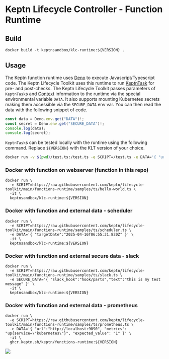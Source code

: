 # Keptn Lifecycle Controller - Function Runtime

## Build

```shell
docker build -t keptnsandbox/klc-runtime:${VERSION} .
```

## Usage

The Keptn function runtime uses [Deno](https://deno.land/)
to execute Javascript/Typescript code.
The Keptn Lifecycle Toolkit uses this runtime to run [KeptnTask](https://lifecycle.keptn.sh/docs/tasks/write-tasks/)
for pre- and post-checks.
The Keptn Lifecycle Toolkit passes parameters of `KeptnTask`s and
[Context](https://lifecycle.keptn.sh/docs/concepts/tasks/#context) information
to the runtime via the special environmental variable `DATA`.
It also supports mounting Kubernetes secrets making them accessible via the `SECURE_DATA` env var.
You can then read the data with the following snippet of code.

```js
const data = Deno.env.get("DATA")!;
const secret = Deno.env.get("SECURE_DATA")!;
console.log(data);
console.log(secret);
```

`KeptnTask`s can be tested locally with the runtime using the following command.
Replace `${VERSION}` with the KLT version of your choice.

```sh
docker run -v $(pwd)/test.ts:/test.ts -e SCRIPT=/test.ts -e DATA='{ "url":"http://localhost:9090" }' -e SECURE_DATA='{ "token": "myToken"}' -it ghcr.io/keptn/functions-runtime:${VERSION}
```

### Docker with function on webserver (function in this repo)

```shell
docker run \
  -e SCRIPT=https://raw.githubusercontent.com/keptn/lifecycle-toolkit/main/functions-runtime/samples/ts/hello-world.ts \
  -it \
  keptnsandbox/klc-runtime:${VERSION}
```

### Docker with function and external data - scheduler

```shell
docker run \
  -e SCRIPT=https://raw.githubusercontent.com/keptn/lifecycle-toolkit/main/functions-runtime/samples/ts/scheduler.ts \
  -e DATA='{ "targetDate":"2025-04-16T06:55:31.820Z" }' \
  -it \
  keptnsandbox/klc-runtime:${VERSION}
```

### Docker with function and external secure data - slack

```shell
docker run \
  -e SCRIPT=https://raw.githubusercontent.com/keptn/lifecycle-toolkit/main/functions-runtime/samples/ts/slack.ts \
  -e SECURE_DATA='{ "slack_hook":"hook/parts","text":"this is my test message" }' \
  -it \
  keptnsandbox/klc-runtime:${VERSION}
```

### Docker with function and external data - prometheus

```shell
docker run \
  -e SCRIPT=https://raw.githubusercontent.com/keptn/lifecycle-toolkit/main/functions-runtime/samples/ts/prometheus.ts \
  -e DATA='{ "url":"http://localhost:9090", "metrics": "up{service=\"kubernetes\"}", "expected_value": "1" }' \
  -it \
  ghcr.keptn.sh/keptn/functions-runtime:${VERSION}
```

<!-- markdownlint-disable-next-line MD033 MD013 -->
<img referrerpolicy="no-referrer-when-downgrade" src="https://static.scarf.sh/a.png?x-pxid=858843d8-8da2-4ce5-a325-e5321c770a78" />
